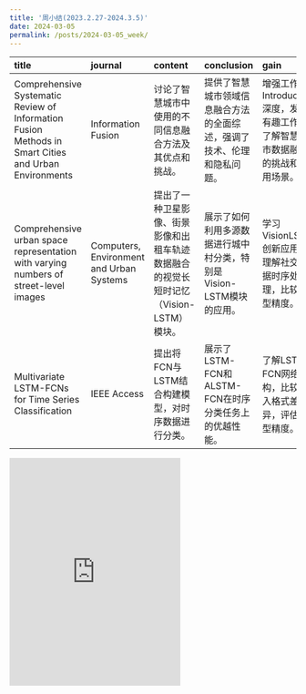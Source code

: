 ```yaml
---
title: '周小结(2023.2.27-2024.3.5)'
date: 2024-03-05
permalink: /posts/2024-03-05_week/
---
```

| title                                                                                                | journal                                  | content                                                                               | conclusion                                                             | gain                                                                           |
|:-----------------------------------------------------------------------------------------------------|:-----------------------------------------|:--------------------------------------------------------------------------------------|:-----------------------------------------------------------------------|:-------------------------------------------------------------------------------|
| Comprehensive Systematic Review of Information Fusion Methods in Smart Cities and Urban Environments | Information Fusion                       | 讨论了智慧城市中使用的不同信息融合方法及其优点和挑战。                                | 提供了智慧城市领域信息融合方法的全面综述，强调了技术、伦理和隐私问题。 | 增强工作Introduction深度，发现有趣工作，了解智慧城市数据融合的挑战和应用场景。 |
| Comprehensive urban space representation with varying numbers of street-level images                 | Computers, Environment and Urban Systems | 提出了一种卫星影像、街景影像和出租车轨迹数据融合的视觉长短时记忆（Vision-LSTM）模块。 | 展示了如何利用多源数据进行城中村分类，特别是Vision-LSTM模块的应用。    | 学习VisionLSTM创新应用，理解社交数据时序处理，比较模型精度。                   |
| Multivariate LSTM-FCNs for Time Series Classification                                                | IEEE Access                              | 提出将FCN与LSTM结合构建模型，对时序数据进行分类。                                     | 展示了LSTM-FCN和ALSTM-FCN在时序分类任务上的优越性能。                  | 了解LSTM-FCN网络结构，比较输入格式差异，评估模型精度。                         |

<embed src="http://127.0.0.1:4000/files/post/2024-03-05-week.pdf" type="application/pdf" height="400px" />
    